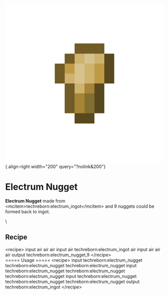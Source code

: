 ![electrum_nugget.png](/media/mods/techreborn/electrum_nugget.png){.align-right width="200" query="?nolink&200"}

# Electrum Nugget

**Electrum Nugget** made from \<mcitem\>techreborn:electrum_ingot\</mcitem\> and 9 nuggets could be formed back to ingot.

\

## Recipe

\<recipe\> input air air air input air techreborn:electrum_ingot air input air air air output techreborn:electrum_nugget,9 \</recipe\>\
===== Usage ===== \<recipe\> input techreborn:electrum_nugget techreborn:electrum_nugget techreborn:electrum_nugget input techreborn:electrum_nugget techreborn:electrum_nugget techreborn:electrum_nugget input techreborn:electrum_nugget techreborn:electrum_nugget techreborn:electrum_nugget output techreborn:electrum_ingot \</recipe\>

